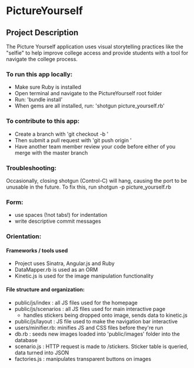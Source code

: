 PictureYourself
===============

## Project Description
The Picture Yourself application uses visual storytelling practices like the "selfie" to help improve college access and provide students with a tool for navigate the college process. 

### To run this app locally: 

- Make sure Ruby is installed 
- Open terminal and navigate to the PictureYourself root folder
- Run: 'bundle install'
- When gems are all installed, run: 'shotgun picture_yourself.rb'

### To contribute to this app:

- Create a branch with 'git checkout -b <name of branch>'
- Then submit a pull request with 'git push origin <name of branch>'
- Have another team member review your code before either of you merge with the master branch

### Troubleshooting: 
Occasionally, closing shotgun (Control-C) will hang, causing the port to be unusable in the future.
To fix this, run shotgun -p <port number> picture_yourself.rb

### Form:
- use spaces (!not tabs!) for indentation
- write descriptive commit messages

### Orientation:

#### Frameworks / tools used
  - Project uses Sinatra, Angular.js and Ruby
  - DataMapper.rb is used as an ORM
  - Kinetic.js is used for the image manipulation functionality


#### File structure and organization:

  - public/js/index  : all JS files used for the homepage
  - public/js/scenarios : all JS files used for main interactive page
      - handles stickers being dropped onto image, sends data to kinetic.js   
  - public/js/layout : JS file used to make the navigation bar interactive
  - users/minifier.rb: minifies JS and CSS files before they're run 
  - db.rb : seeds new images loaded into 'public/images' folder into the database
  - scenario.js : HTTP request is made to /stickers. Sticker table is queried, data turned into JSON
  - factories.js : manipulates transparent buttons on images
  






